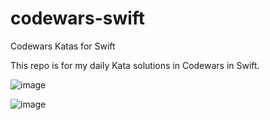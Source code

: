 # codewars-swift
Codewars Katas for Swift

This repo is for my daily Kata solutions in Codewars in Swift.


![image](https://user-images.githubusercontent.com/31816424/141326802-c5e5318e-8f4a-499e-a984-1588948798ce.png)


![image](https://user-images.githubusercontent.com/31816424/141327299-90a0b410-8919-4f7a-96ea-2ab91533f1f1.png)
